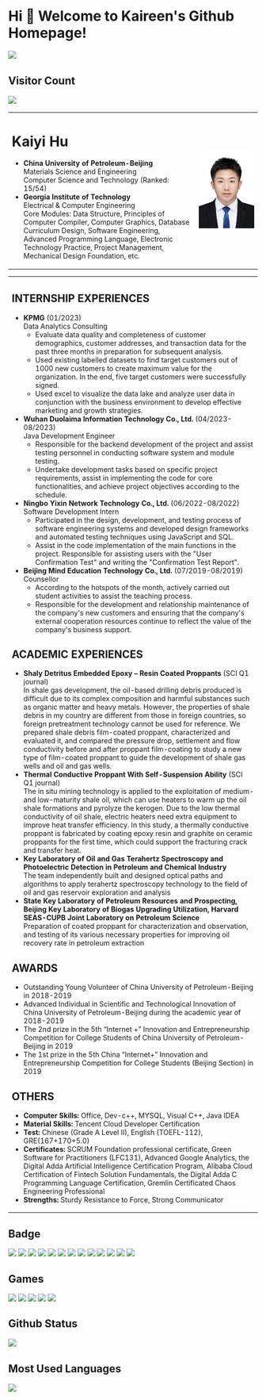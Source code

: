 # Hi 🎉 Welcome to Kaireen's Github Homepage!
<body>
<img src="https://readme-typing-svg.herokuapp.com/?lines=Welcome,%20visitor!;Cristiano,%20I%20love%20you!&font=Roboto" />
</body>

<body>
<h2>Visitor Count</h2>
<img src="https://profile-counter.glitch.me/KaireenHu/count.svg">
</body>

<table border="0">
  <tr>
    <td width="75%">
      <h1>Kaiyi Hu</h1>
<ul>
  <li><strong>China University of Petroleum-Beijing</strong><br>
  Materials Science and Engineering<br>
  Computer Science and Technology (Ranked: 15/54)</li>
  <li><strong>Georgia Institute of Technology</strong><br>
  Electrical & Computer Engineering<br>
  Core Modules: Data Structure, Principles of Computer Compiler, Computer Graphics, Database Curriculum Design, Software Engineering, Advanced Programming Language, Electronic Technology Practice, Project Management, Mechanical Design Foundation, etc.</li>
</ul>
   <td width="25%">
 <img src="/1.jpg" width="100%">
    </td>
  </tr>
</table>
<table border="0">
   <tr>
    <td>
<h2>INTERNSHIP EXPERIENCES</h2>
<ul>
  <li><strong>KPMG</strong> (01/2023)<br>
  Data Analytics Consulting
    <ul>
      <li>Evaluate data quality and completeness of customer demographics, customer addresses, and transaction data for the past three months in preparation for subsequent analysis.</li>
      <li>Used existing labelled datasets to find target customers out of 1000 new customers to create maximum value for the organization. In the end, five target customers were successfully signed.</li>
      <li>Used excel to visualize the data lake and analyze user data in conjunction with the business environment to develop effective marketing and growth strategies.</li>
    </ul>
  </li>
  <li><strong>Wuhan Duolaima Information Technology Co., Ltd.</strong> (04/2023-08/2023)<br>
  Java Development Engineer
    <ul>
      <li>Responsible for the backend development of the project and assist testing personnel in conducting software 
system and module testing.</li>
      <li>Undertake development tasks based on specific project requirements, assist in implementing the code for 
core functionalities, and achieve project objectives according to the schedule.</li>
    </ul>
  </li>
  <li><strong>Ningbo Yixin Network Technology Co., Ltd.</strong> (06/2022-08/2022)<br>
  Software Development Intern
    <ul>
      <li>Participated in the design, development, and testing process of software engineering systems and developed design frameworks and automated testing techniques using JavaScript and SQL.</li>
      <li>Assist in the code implementation of the main functions in the project. Responsible for assisting users with the "User Confirmation Test" and writing the "Confirmation Test Report".</li>
    </ul>
  </li>
  <li><strong>Beijing Mind Education Technology Co., Ltd.</strong> (07/2019-08/2019)<br>
  Counsellor
    <ul>
      <li>According to the hotspots of the month, actively carried out student activities to assist the teaching process.</li>
      <li>Responsible for the development and relationship maintenance of the company's new customers and ensuring that the company's external cooperation resources continue to reflect the value of the company's business support.</li>
    </ul>
  </li>
</ul>

<h2>ACADEMIC EXPERIENCES</h2>
<ul>
  <li><strong>Shaly Detritus Embedded Epoxy – Resin Coated Proppants</strong> (SCI Q1 journal)<br>
  In shale gas development, the oil-based drilling debris produced is difficult due to its complex composition and harmful substances such as organic matter and heavy metals. However, the properties of shale debris in my country are different from those in foreign countries, so foreign pretreatment technology cannot be used for reference. We prepared shale debris film-coated proppant, characterized and evaluated it, and compared the pressure drop, settlement and flow conductivity before and after proppant film-coating to study a new type of film-coated proppant to guide the development of shale gas wells and oil and gas wells.</li>
  <li><strong>Thermal Conductive Proppant With Self-Suspension Ability</strong> (SCI Q1 journal)<br>
  The in situ mining technology is applied to the exploitation of medium- and low-maturity shale oil, which can use heaters to warm up the oil shale formations and pyrolyze the kerogen. Due to the low thermal conductivity of oil shale, electric heaters need extra equipment to improve heat transfer efficiency. In this study, a thermally conductive proppant is fabricated by coating epoxy resin and graphite on ceramic proppants for the first time, which could support the fracturing crack and transfer heat.</li>
  <li><strong>Key Laboratory of Oil and Gas Terahertz Spectroscopy and Photoelectric Detection in Petroleum and Chemical Industry</strong><br>
  The team independently built and designed optical paths and algorithms to apply terahertz spectroscopy technology to the field of oil and gas reservoir exploration and analysis</li>
  <li><strong>State Key Laboratory of Petroleum Resources and Prospecting, Beijing Key Laboratory of Biogas Upgrading Utilization, Harvard SEAS-CUPB Joint Laboratory on Petroleum Science</strong><br>
  Preparation of coated proppant for characterization and observation, and testing of its various necessary properties for improving oil recovery rate in petroleum extraction</li>
</ul>

<h2>AWARDS</h2>
<ul>
  <li>Outstanding Young Volunteer of China University of Petroleum-Beijing in 2018-2019</li>
  <li>Advanced Individual in Scientific and Technological Innovation of China University of Petroleum-Beijing during the academic year of 2018-2019</li>
  <li>The 2nd prize in the 5th “Internet +” Innovation and Entrepreneurship Competition for College Students of China University of Petroleum-Beijing in 2019</li>
  <li>The 1st prize in the 5th China “Internet+” Innovation and Entrepreneurship Competition for College Students (Beijing Section) in 2019</li>
</ul>

<h2>OTHERS</h2>
<ul>
  <li><strong>Computer Skills:</strong> Office, Dev-c++, MYSQL, Visual C++, Java IDEA</li>
  <li><strong>Material Skills:</strong> Tencent Cloud Developer Certification</li>
  <li><strong>Test:</strong> Chinese (Grade A Level II), English (TOEFL-112), GRE(167+170+5.0)</li>
  <li><strong>Certificates:</strong> SCRUM Foundation professional certificate, Green Software for Practitioners (LFC131), Advanced Google Analytics, the Digital Adda Artificial Intelligence Certification Program, Alibaba Cloud Certification of Fintech Solution Fundamentals, the Digital Adda C Programming Language Certification, Gremlin Certificated Chaos Engineering Professional</li>
  <li><strong>Strengths:</strong> Sturdy Resistance to Force, Strong Communicator</li>
</ul>
 </td>
</table>

<body>
<h2>Badge</h2>
<div class="badge-container">
<img src="https://img.shields.io/badge/Python-3776AB?style=for-the-badge&logo=python&logoColor=white">
<img src="https://img.shields.io/badge/JavaScript-323330?style=for-the-badge&logo=javascript&logoColor=F7DF1E">
<img src="https://img.shields.io/badge/HTML5-E34F26?style=for-the-badge&logo=html5&logoColor=white">
<img src="https://img.shields.io/badge/C-00599C?style=for-the-badge&logo=c&logoColor=white">
<img src="https://img.shields.io/badge/C%2B%2B-00599C?style=for-the-badge&logo=c%2B%2B&logoColor=white">
<img src="https://img.shields.io/badge/Java-ED8B00?style=for-the-badge&logo=openjdk&logoColor=white">
<img src="https://img.shields.io/badge/Vue.js-35495E?style=for-the-badge&logo=vue.js&logoColor=4FC08D">
<img src="https://img.shields.io/badge/Spring-6DB33F?style=for-the-badge&logo=spring&logoColor=white">
<img src="https://img.shields.io/badge/MySQL-00000F?style=for-the-badge&logo=mysql&logoColor=white">
<img src="https://img.shields.io/badge/Microsoft_Excel-217346?style=for-the-badge&logo=microsoft-excel&logoColor=white">
<img src="https://img.shields.io/badge/Microsoft_PowerPoint-B7472A?style=for-the-badge&logo=microsoft-powerpoint&logoColor=white">
<img src="https://img.shields.io/badge/Microsoft_Office-D83B01?style=for-the-badge&logo=microsoft-office&logoColor=white">
<img src="https://img.shields.io/badge/Microsoft_Word-2B579A?style=for-the-badge&logo=microsoft-word&logoColor=white">
  </div>
</body>

<body>
<h2>Games</h2>
  <div>
<img src="https://img.shields.io/badge/FIFA-B7312F?style=for-the-badge&logo=fifa&logoColor=white">
<img src="https://img.shields.io/badge/Epic%20Games-313131?style=for-the-badge&logo=Epic%20Games&logoColor=white">
<img src="https://img.shields.io/badge/Origin-148EFF?style=for-the-badge&logo=origin&logoColor=white">
<img src="https://img.shields.io/badge/Steam-000000?style=for-the-badge&logo=steam&logoColor=white">
<img src="https://img.shields.io/badge/Xbox-107C10?style=for-the-badge&logo=xbox&logoColor=white">
    </div>
</body>

<body>
<h2>Github Status</h2>
<img src="https://github-readme-stats.vercel.app/api?username=KaireenHu&show_icons=true&theme=dark&count_private=true">
</body>

<body>
<h2>Most Used Languages</h2>
<img src="https://github-readme-stats.vercel.app/api/top-langs/?username=KaireenHu&theme=dark&layout=compact">
</body>
